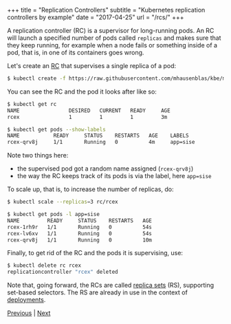 +++
title = "Replication Controllers"
subtitle = "Kubernetes replication controllers by example"
date = "2017-04-25"
url = "/rcs/"
+++

A replication controller (RC) is a supervisor for long-running pods.
An RC will launch a specified number of pods called `replicas` and makes
sure that they keep running, for example when a node fails or something
inside of a pod, that is, in one of its containers goes wrong.

Let's create an [RC](https://github.com/mhausenblas/kbe/blob/master/specs/rcs/rc.yaml)
that supervises a single replica of a pod:

```bash
$ kubectl create -f https://raw.githubusercontent.com/mhausenblas/kbe/master/specs/rcs/rc.yaml
```

You can see the RC and the pod it looks after like so:

```bash
$ kubectl get rc
NAME                DESIRED   CURRENT   READY     AGE
rcex                1         1         1         3m

$ kubectl get pods --show-labels
NAME           READY     STATUS    RESTARTS   AGE    LABELS
rcex-qrv8j     1/1       Running   0          4m     app=sise
```

Note two things here:

- the supervised pod got a random name assigned
(`rcex-qrv8j`)
- the way the RC keeps track of its pods is via the label, here `app=sise`

To scale up, that is, to increase the number of replicas, do:

```bash
$ kubectl scale --replicas=3 rc/rcex

$ kubectl get pods -l app=sise
NAME         READY     STATUS    RESTARTS   AGE
rcex-1rh9r   1/1       Running   0          54s
rcex-lv6xv   1/1       Running   0          54s
rcex-qrv8j   1/1       Running   0          10m

```

Finally, to get rid of the RC and the pods it is supervising, use:

```bash
$ kubectl delete rc rcex
replicationcontroller "rcex" deleted
```

Note that, going forward, the RCs are called [replica sets](https://kubernetes.io/docs/concepts/workloads/controllers/replicaset/) (RS), supporting set-based selectors. The RS are already in use in the context of [deployments](/deployments/).

[Previous](/labels) | [Next](/deployments)
